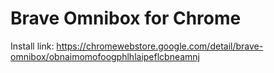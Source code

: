 # Brave Omnibox for Chrome

Install link: https://chromewebstore.google.com/detail/brave-omnibox/obnaimomofoogphlhlaipeflcbneamnj
